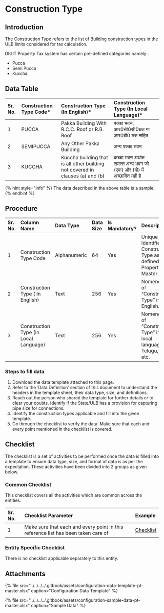 # Construction Type

## Introduction

The Construction Type refers to the list of Building construction types in the ULB limits considered for tax calculation.

DIGIT Property Tax system has certain pre-defined categories namely :

* Pucca
* Semi Pucca
* Kuccha

## Data Table

| Sr. No. | Construction Type Code\* | Construction Type \(In English\)\* | Construction Type \(In Local Language\)\* |
| :--- | :--- | :--- | :--- |
| 1 | PUCCA | Pakka Building With R.C.C. Roof or R.B. Roof | पक्का भवन, आर0सी0सी0छत या आर0बी0 छत सहित |
| 2 | SEMIPUCCA | Any Other Pakka Building | अन्य पक्का भवन |
| 3 | KUCCHA | Kuccha building that is all other building not covered in clauses \(a\) and \(b\) | कच्चा भवन अर्थात समस्त अन्य भवन जो \(एक\) और \(दो\) में अच्छादित नही है |

{% hint style="info" %}
The data described in the above table is a sample.
{% endhint %}

## Procedure

| Sr. No. | Column Name | Data Type | Data Size | Is Mandatory? | Description |
| :--- | :--- | :--- | :--- | :--- | :--- |
| 1 | Construction Type Code | Alphanumeric | 64 | Yes | Unique Identifier for Construction Type as defined in the Property Master. |
| 2 | Construction Type \( In English\) | Text | 256 | Yes | Nomenclature of “Construction Type” in English. |
| 3 | Construction Type \(In Local Language\) | Text | 256 | Yes | Nomenclature of “Construction Type” in the local language as Telugu, Hindi etc. |

### Steps to fill data

1. Download the data template attached to this page.
2. Refer to the ‘Data Definition’ section of this document to understand the headers in the template sheet, their data type, size, and definitions.
3. Reach out the person who shared the template for further details or to clear your doubts. Identify if the State/ULB has a provision for capturing pipe size for connections.
4. Identify the construction types applicable and fill into the given template.
5. Go through the checklist to verify the data. Make sure that each and every point mentioned in the checklist is covered.

## Checklist

The checklist is a set of activities to be performed once the data is filled into a template to ensure data type, size, and format of data is as per the expectation. These activities have been divided into 2 groups as given below.

### Common Checklist

This checklist covers all the activities which are common across the entities.

| Sr. No. | Checklist Parameter | Example |
| :--- | :--- | :--- |
| 1 | Make sure that each and every point in this reference list has been taken care of | [Checklist](../untitled-1/checklist.md) |

### Entity Specific Checklist

There is no checklist applicable separately to this entity.

## Attachments

{% file src="../../../../.gitbook/assets/configuration-data-template-pt-master.xlsx" caption="Configuration Data Template" %}

{% file src="../../../../.gitbook/assets/configuration-sample-data-pt-master.xlsx" caption="Sample Data" %}

